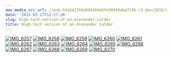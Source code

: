 ```yaml
---
aws_media_src_url: //pub-5541d2355e6941b4a5fe50450aba723b.r2.dev/2015/03/img_6257.jpg
date: '2015-03-27T12:27:26'
slug: high-tech-version-of-an-alexander-calder
title: High-tech version of an Alexander Calder
---
```


 [![IMG_6257](//pub-5541d2355e6941b4a5fe50450aba723b.r2.dev/2015/03/img_6257.jpg?w=225&h=300)](//pub-5541d2355e6941b4a5fe50450aba723b.r2.dev/2015/03/img_6257.jpg) [![IMG_6258](//pub-5541d2355e6941b4a5fe50450aba723b.r2.dev/2015/03/img_6258.jpg?w=225&h=300)](//pub-5541d2355e6941b4a5fe50450aba723b.r2.dev/2015/03/img_6258.jpg) [![IMG_6259](//pub-5541d2355e6941b4a5fe50450aba723b.r2.dev/2015/03/img_6259.jpg?w=225&h=300)](//pub-5541d2355e6941b4a5fe50450aba723b.r2.dev/2015/03/img_6259.jpg) [![IMG_6260](//pub-5541d2355e6941b4a5fe50450aba723b.r2.dev/2015/03/img_6260.jpg?w=300&h=225)](//pub-5541d2355e6941b4a5fe50450aba723b.r2.dev/2015/03/img_6260.jpg) [![IMG_6261](//pub-5541d2355e6941b4a5fe50450aba723b.r2.dev/2015/03/img_6261.jpg?w=225&h=300)](//pub-5541d2355e6941b4a5fe50450aba723b.r2.dev/2015/03/img_6261.jpg) [![IMG_6262](//pub-5541d2355e6941b4a5fe50450aba723b.r2.dev/2015/03/img_6262.jpg?w=300&h=225)](//pub-5541d2355e6941b4a5fe50450aba723b.r2.dev/2015/03/img_6262.jpg) [![IMG_6263](//pub-5541d2355e6941b4a5fe50450aba723b.r2.dev/2015/03/img_6263.jpg?w=225&h=300)](//pub-5541d2355e6941b4a5fe50450aba723b.r2.dev/2015/03/img_6263.jpg) [![IMG_6264](//pub-5541d2355e6941b4a5fe50450aba723b.r2.dev/2015/03/img_6264.jpg?w=300&h=225)](//pub-5541d2355e6941b4a5fe50450aba723b.r2.dev/2015/03/img_6264.jpg) [![IMG_6265](//pub-5541d2355e6941b4a5fe50450aba723b.r2.dev/2015/03/img_6265.jpg?w=300&h=225)](//pub-5541d2355e6941b4a5fe50450aba723b.r2.dev/2015/03/img_6265.jpg) [![IMG_6266](//pub-5541d2355e6941b4a5fe50450aba723b.r2.dev/2015/03/img_6266.jpg?w=300&h=225)](//pub-5541d2355e6941b4a5fe50450aba723b.r2.dev/2015/03/img_6266.jpg) [![IMG_6267](//pub-5541d2355e6941b4a5fe50450aba723b.r2.dev/2015/03/img_6267.jpg?w=225&h=300)](//pub-5541d2355e6941b4a5fe50450aba723b.r2.dev/2015/03/img_6267.jpg) [![IMG_6268](//pub-5541d2355e6941b4a5fe50450aba723b.r2.dev/2015/03/img_6268.jpg?w=225&h=300)](//pub-5541d2355e6941b4a5fe50450aba723b.r2.dev/2015/03/img_6268.jpg) [![IMG_6269](//pub-5541d2355e6941b4a5fe50450aba723b.r2.dev/2015/03/img_6269.jpg?w=225&h=300)](//pub-5541d2355e6941b4a5fe50450aba723b.r2.dev/2015/03/img_6269.jpg) [![IMG_6270](//pub-5541d2355e6941b4a5fe50450aba723b.r2.dev/2015/03/img_6270.jpg?w=225&h=300)](//pub-5541d2355e6941b4a5fe50450aba723b.r2.dev/2015/03/img_6270.jpg)